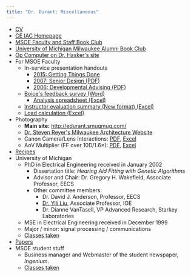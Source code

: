 ```yaml
---
title: "Dr. Durant: Miscellaneous"
---
```


 * [CV](cv.pdf)
 * [CE IAC Homepage](../ceiac/)
 * [MSOE Faculty and Staff Book Club](bookClub.html)
 * [University of Michigan Milwaukee Alumni Book Club](bookClubUmMke.html)
 * [Op Computer on Dr. Hasker's site](https://faculty-web.msoe.edu/hasker/opcomp/)
 * For MSOE Faculty
   * In-service presentation handouts
     * [2015: Getting Things Done](2015inserviceGtd.html)
     * <a href="2007inserviceSeniorProjectTeams.pdf">2007: Senior Design (PDF)</a>
     * <a href="2006InServiceDevelopmentalAdvising.pdf">2006: Developmental Advising (PDF)</a>
   * <a href="boiceSurvey.doc">Boice's feedback survey (Word)</a>
     * <a href="boiceSurveyAnalysis.xlsx">Analysis spreadsheet (Excel)</a>
   * <a href="eval.xls">Instructor evaluation summary (New format) (Excel)</a>
   * <a href="load.xls">Load calculation (Excel)</a>
 * Photography
   * **Main site:** <a href="http://edurant.smugmug.com/">http://edurant.smugmug.com/</a>
   * [Dr. Steven Reyer's Milwaukee Architecture Website](/mke/)
   * Canon Camera/Lens Interactions: <a href="cameraLens.pdf">PDF</a>, <a href="cameraLens.xls">Excel</a>
   * AoV Multiplier (FF over 10D/1.6&times;): <a href="AoVmultiplier.pdf">PDF</a>, <a href="AoVmultiplier.xls">Excel</a>
 * <a href="recipes/">Recipes</a>
 * University of Michigan
   * PhD in Electrical Engineering received in January 2002
       * Dissertation title: *Hearing Aid Fitting with Genetic Algorithms*
       * Advisor and Chair: Dr. Gregory H. Wakefield</a>, Associate Professor, EECS
       * Other committee members:
         * Dr. David J. Anderson, Professor, EECS
         * <a href="http://www-personal.engin.umich.edu/~yililiu/">Dr. Yili Liu</a>, Associate Professor, IOE
         * Dr. Dianne VanTasell, VP Advanced Research, Starkey Laboratories
   * MSE in Electrical Engineering received in December 1999
   * Major / minor: signal processing / communications
   * <a HREF="mich-classes.html">Classes taken</a>
 * <a href="papers/" title="Abstracts and complete text of select papers">Papers</a>
 * MSOE student stuff
   * Business manager and Webmaster of the student newspaper, *Ingenium*.
   * <a href="msoe-classes.html">Classes taken</a>
